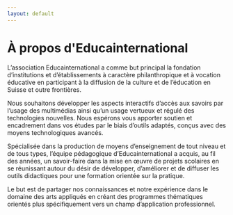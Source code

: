 ```yaml
---
layout: default
---
```


<main class="mw7-ns center pa3 ph5-ns lh-copy">

  <h1>À propos d'Educainternational</h1>

  <p>
    L’association Educainternational a comme but principal la fondation
    d’institutions et d’établissements à caractère philanthropique et à
    vocation éducative en participant à la diffusion de la culture et de
    l’éducation en Suisse et outre frontières.
  </p>

  <p>
    Nous souhaitons développer les aspects interactifs d’accès aux savoirs par
    l’usage des multimédias ainsi qu’un usage vertueux et régulé des
    technologies nouvelles. Nous espérons vous apporter soutien et encadrement
    dans vos études par le biais d’outils adaptés, conçus avec des moyens
    technologiques avancés.
  </p>

  <p>
    Spécialisée dans la production de moyens d’enseignement de tout niveau et
    de tous types, l’équipe pédagogique d’Educainternational a acquis, au fil
    des années, un savoir-faire dans la mise en œuvre de projets scolaires en
    se réunissant autour du désir de développer, d’améliorer et de diffuser les
    outils didactiques pour une formation orientée sur la pratique.
  </p>

  <p>
    Le but est de partager nos connaissances et notre expérience dans le
    domaine des arts appliqués en créant des programmes thématiques orientés
    plus spécifiquement vers un champ d’application professionnel.
  </p>
</main>
